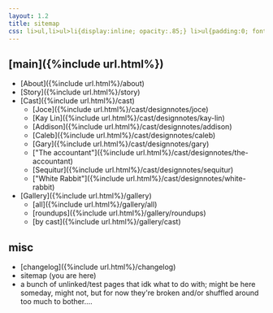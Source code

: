 ```yaml
---
layout: 1.2
title: sitemap
css: li>ul,li>ul>li{display:inline; opacity:.85;} li>ul{padding:0; font-size:.85em; text-transform:uppercase; letter-spacing:.05em;} li>ul>li:before{content:"▪"; padding-right:.25em;}
---
```

<!--needs to be updated for colorscript + design note pages. also just In General
+consolidate holiday stuffs and misc to a "bonus" folder?

for ease of later re-adding: 
	- [01]({%include url.html%}/story/01)
	- [02]({%include url.html%}/story/02)
	- [03]({%include url.html%}/story/03)
	- [04]({%include url.html%}/story/04)
	- [05]({%include url.html%}/story/05)
	- [06]({%include url.html%}/story/06)
	- [07]({%include url.html%}/story/07)
	- [08]({%include url.html%}/story/08)
	- [09]({%include url.html%}/story/09)
	- [10]({%include url.html%}/story/10)
	- [11]({%include url.html%}/story/11)
-->

## [main]({%include url.html%})
- [About]({%include url.html%}/about)
- [Story]({%include url.html%}/story)
- [Cast]({%include url.html%}/cast)
	- [Joce]({%include url.html%}/cast/designnotes/joce)
	- [Kay Lin]({%include url.html%}/cast/designnotes/kay-lin)
	- [Addison]({%include url.html%}/cast/designnotes/addison)
	- [Caleb]({%include url.html%}/cast/designnotes/caleb)
	- [Gary]({%include url.html%}/cast/designnotes/gary)
	- ["The&nbsp;accountant"]({%include url.html%}/cast/designnotes/the-accountant)
	- [Sequitur]({%include url.html%}/cast/designnotes/sequitur)
	- ["White&nbsp;Rabbit"]({%include url.html%}/cast/designnotes/white-rabbit)
- [Gallery]({%include url.html%}/gallery)
	- [all]({%include url.html%}/gallery/all)
	- [roundups]({%include url.html%}/gallery/roundups)
	- [by&nbsp;cast]({%include url.html%}/gallery/cast)

## misc
- [changelog]({%include url.html%}/changelog)
- sitemap (you are here)
- a bunch of unlinked/test pages that idk what to do with; might be here someday, might not, but for now they're broken and/or shuffled around too much to bother....